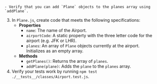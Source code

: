 
    - Verify that you can add `Plane` objects to the planes array using `addPlane`.
3. In `Plane.js`, create code that meets the following specifications:
    - **Properties**
        - `name`: The name of the Airport.
        - `airportCode`: A static property with the three letter code for the airport (e.g. JFK or LHR).
        - `planes`: An array of `Plane` objects currently at the airport. Initializes as an empty array.
    - **Methods**
        - `getPlanes()`: Returns the array of `planes`.
        - `addPlane(plane)`: Adds the `plane` to the `planes` array. 
4. Verify your tests work by running `npm test ./__tests__/classes/Airport.test.js`. 
